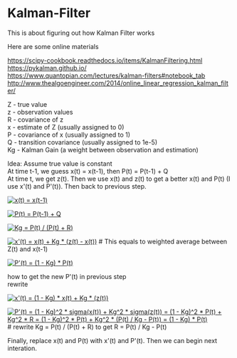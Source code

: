 # Kalman-Filter

This is about figuring out how Kalman Filter works

Here are some online materials

https://scipy-cookbook.readthedocs.io/items/KalmanFiltering.html     
https://pykalman.github.io/     
https://www.quantopian.com/lectures/kalman-filters#notebook_tab     
http://www.thealgoengineer.com/2014/online_linear_regression_kalman_filter/     

Z - true value    
z - observation values    
R - covariance of z    
x - estimate of Z (usually assigned to 0)    
P - covariance of x (usually assigned to 1)    
Q - transition covariance (usually assigned to 1e-5)    
Kg - Kalman Gain (a weight between observation and estimation)    

Idea: 
Assume true value is constant     
At time t-1, we guess x(t) = x(t-1), then P(t) = P(t-1) + Q     
At time t, we get z(t). Then we use x(t) and z(t) to get a better x(t) and P(t) (I use x'(t) and P'(t)). Then back to previous step.

<a href="https://www.codecogs.com/eqnedit.php?latex=x(t)&space;=&space;x(t-1)" target="_blank"><img src="https://latex.codecogs.com/gif.latex?x(t)&space;=&space;x(t-1)" title="x(t) = x(t-1)" /></a>

<a href="https://www.codecogs.com/eqnedit.php?latex=P(t)&space;=&space;P(t-1)&space;&plus;&space;Q" target="_blank"><img src="https://latex.codecogs.com/gif.latex?P(t)&space;=&space;P(t-1)&space;&plus;&space;Q" title="P(t) = P(t-1) + Q" /></a>

<a href="https://www.codecogs.com/eqnedit.php?latex=Kg&space;=&space;P(t)&space;/&space;(P(t)&space;&plus;&space;R)" target="_blank"><img src="https://latex.codecogs.com/gif.latex?Kg&space;=&space;P(t)&space;/&space;(P(t)&space;&plus;&space;R)" title="Kg = P(t) / (P(t) + R)" /></a>

<a href="https://www.codecogs.com/eqnedit.php?latex=x'(t)&space;=&space;x(t)&space;&plus;&space;Kg&space;*&space;(z(t)&space;-&space;x(t))" target="_blank"><img src="https://latex.codecogs.com/gif.latex?x'(t)&space;=&space;x(t)&space;&plus;&space;Kg&space;*&space;(z(t)&space;-&space;x(t))" title="x'(t) = x(t) + Kg * (z(t) - x(t))" /></a> # This equals to weighted average between Z(t) and x(t-1)

<a href="https://www.codecogs.com/eqnedit.php?latex=P'(t)&space;=&space;(1&space;-&space;Kg)&space;*&space;P(t)" target="_blank"><img src="https://latex.codecogs.com/gif.latex?P'(t)&space;=&space;(1&space;-&space;Kg)&space;*&space;P(t)" title="P'(t) = (1 - Kg) * P(t)" /></a>   

how to get the new P'(t) in previous step     
rewrite

<a href="https://www.codecogs.com/eqnedit.php?latex=x'(t)&space;=&space;(1&space;-&space;Kg)&space;*&space;x(t)&space;&plus;&space;Kg&space;*&space;(z(t))" target="_blank"><img src="https://latex.codecogs.com/gif.latex?x'(t)&space;=&space;(1&space;-&space;Kg)&space;*&space;x(t)&space;&plus;&space;Kg&space;*&space;(z(t))" title="x'(t) = (1 - Kg) * x(t) + Kg * (z(t))" /></a>

<a href="https://www.codecogs.com/eqnedit.php?latex=P'(t)&space;=&space;(1&space;-&space;Kg)^2&space;*&space;sigma(x(t))&space;&plus;&space;Kg^2&space;*&space;sigma(z(t))&space;=&space;(1&space;-&space;Kg)^2&space;*&space;P(t)&space;&plus;&space;Kg^2&space;*&space;R&space;=&space;(1&space;-&space;Kg)^2&space;*&space;P(t)&space;&plus;&space;Kg^2&space;*&space;(P(t)&space;/&space;Kg&space;-&space;P(t))&space;=&space;(1&space;-&space;Kg)&space;*&space;P(t)" target="_blank"><img src="https://latex.codecogs.com/gif.latex?P'(t)&space;=&space;(1&space;-&space;Kg)^2&space;*&space;sigma(x(t))&space;&plus;&space;Kg^2&space;*&space;sigma(z(t))&space;=&space;(1&space;-&space;Kg)^2&space;*&space;P(t)&space;&plus;&space;Kg^2&space;*&space;R&space;=&space;(1&space;-&space;Kg)^2&space;*&space;P(t)&space;&plus;&space;Kg^2&space;*&space;(P(t)&space;/&space;Kg&space;-&space;P(t))&space;=&space;(1&space;-&space;Kg)&space;*&space;P(t)" title="P'(t) = (1 - Kg)^2 * sigma(x(t)) + Kg^2 * sigma(z(t)) = (1 - Kg)^2 * P(t) + Kg^2 * R = (1 - Kg)^2 * P(t) + Kg^2 * (P(t) / Kg - P(t)) = (1 - Kg) * P(t)" /></a>
       # rewrite Kg = P(t) / (P(t) + R) to get R = P(t) / Kg - P(t) 
       
Finally, replace x(t) and P(t) with x'(t) and P'(t). Then we can begin next interation.

